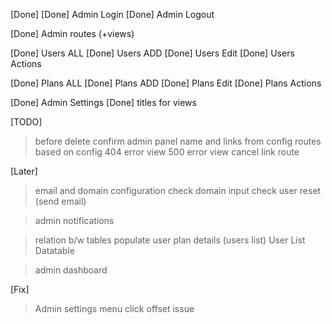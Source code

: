 [Done]
[Done] Admin Login
[Done] Admin Logout

[Done] Admin routes (+views)

[Done] Users ALL
[Done] Users ADD
[Done] Users Edit
[Done] Users Actions

[Done] Plans ALL
[Done] Plans ADD
[Done] Plans Edit
[Done] Plans Actions

[Done] Admin Settings
[Done] titles for views 

[TODO]

> before delete confirm
> admin panel name and links from config
> routes based on config
> 404 error view
> 500 error view
> cancel link route

[Later]

> email and domain configuration check
> domain input check
> user reset (send email)

> admin notifications

> relation b/w tables
> populate user plan details (users list)
> User List Datatable

> admin dashboard

[Fix]

> Admin settings menu click offset issue